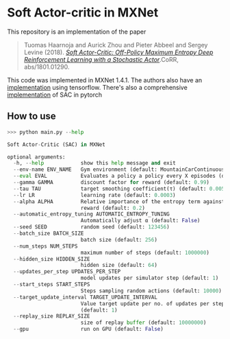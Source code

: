 # Soft Actor-critic in MXNet

This repository is an implementation of the paper

> Tuomas Haarnoja and Aurick Zhou and Pieter Abbeel and Sergey Levine (2018). [*Soft Actor-Critic: Off-Policy Maximum Entropy Deep Reinforcement Learning with a Stochastic Actor*](https://arxiv.org/abs/1801.01290).CoRR, abs/1801.01290.

This code was implemented in MXNet 1.4.1. The authors also have an [implementation](https://github.com/haarnoja/sac) using tensorflow. There's also a comprehensive [implementation](https://github.com/pranz24/pytorch-soft-actor-critic) of SAC in pytorch


## How to use
```python
>>> python main.py --help

Soft Actor-Critic (SAC) in MXNet

optional arguments:
  -h, --help            show this help message and exit
  --env-name ENV_NAME   Gym environment (default: MountainCarContinuous-v0)
  --eval EVAL           Evaluates a policy a policy every X episodes (default: 10; -1 to disable it)
  --gamma GAMMA         discount factor for reward (default: 0.99)
  --tau TAU             target smoothing coefficient(τ) (default: 0.005)
  --lr LR               learning rate (default: 0.0003)
  --alpha ALPHA         Relative importance of the entropy term against the
                        reward (default: 0.2)
  --automatic_entropy_tuning AUTOMATIC_ENTROPY_TUNING
                        Automatically adjust α (default: False)
  --seed SEED           random seed (default: 123456)
  --batch_size BATCH_SIZE
                        batch size (default: 256)
  --num_steps NUM_STEPS
                        maximum number of steps (default: 1000000)
  --hidden_size HIDDEN_SIZE
                        hidden size (default: 64)
  --updates_per_step UPDATES_PER_STEP
                        model updates per simulator step (default: 1)
  --start_steps START_STEPS
                        Steps sampling random actions (default: 10000)
  --target_update_interval TARGET_UPDATE_INTERVAL
                        Value target update per no. of updates per step
                        (default: 1)
  --replay_size REPLAY_SIZE
                        size of replay buffer (default: 10000000)
  --gpu                 run on GPU (default: False)
```



